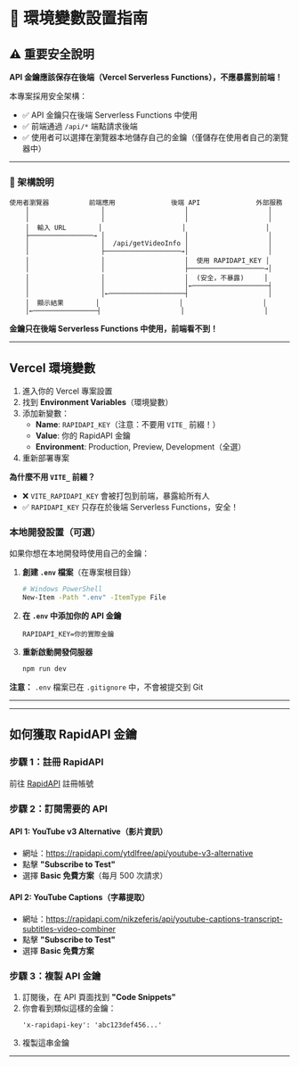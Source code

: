 # 🔑 環境變數設置指南

## ⚠️ 重要安全說明

**API 金鑰應該保存在後端（Vercel Serverless Functions），不應暴露到前端！**

本專案採用安全架構：
- ✅ API 金鑰只在後端 Serverless Functions 中使用
- ✅ 前端通過 `/api/*` 端點請求後端
- ✅ 使用者可以選擇在瀏覽器本地儲存自己的金鑰（僅儲存在使用者自己的瀏覽器中）

---

### 🎯 架構說明

```
使用者瀏覽器          前端應用              後端 API              外部服務
    │                  │                    │                    │
    │                  │                    │                    │
    │  輸入 URL        │                    │                    │
    ├────────────────→ │                    │                    │
    │                  │  /api/getVideoInfo │                    │
    │                  ├───────────────────→│                    │
    │                  │                    │  使用 RAPIDAPI_KEY │
    │                  │                    ├───────────────────→│
    │                  │                    │  (安全，不暴露)     │
    │                  │                    │←───────────────────┤
    │                  │←───────────────────┤                    │
    │  顯示結果        │                    │                    │
    │←────────────────┤                    │                    │
```

**金鑰只在後端 Serverless Functions 中使用，前端看不到！**

---

## Vercel 環境變數

1. 進入你的 Vercel 專案設置
2. 找到 **Environment Variables**（環境變數）
3. 添加新變數：
   - **Name**: `RAPIDAPI_KEY`（注意：不要用 `VITE_` 前綴！）
   - **Value**: 你的 RapidAPI 金鑰
   - **Environment**: Production, Preview, Development（全選）
4. 重新部署專案

**為什麼不用 `VITE_` 前綴？**
- ❌ `VITE_RAPIDAPI_KEY` 會被打包到前端，暴露給所有人
- ✅ `RAPIDAPI_KEY` 只存在於後端 Serverless Functions，安全！

### 本地開發設置（可選）

如果你想在本地開發時使用自己的金鑰：

1. **創建 `.env` 檔案**（在專案根目錄）
   ```bash
   # Windows PowerShell
   New-Item -Path ".env" -ItemType File
   ```

2. **在 `.env` 中添加你的 API 金鑰**
   ```env
   RAPIDAPI_KEY=你的實際金鑰
   ```

3. **重新啟動開發伺服器**
   ```bash
   npm run dev
   ```

**注意：** `.env` 檔案已在 `.gitignore` 中，不會被提交到 Git

---

---

## 如何獲取 RapidAPI 金鑰

### 步驟 1：註冊 RapidAPI
前往 [RapidAPI](https://rapidapi.com/) 註冊帳號

### 步驟 2：訂閱需要的 API

#### API 1: YouTube v3 Alternative（影片資訊）
- 網址：https://rapidapi.com/ytdlfree/api/youtube-v3-alternative
- 點擊 **"Subscribe to Test"**
- 選擇 **Basic 免費方案**（每月 500 次請求）

#### API 2: YouTube Captions（字幕提取）
- 網址：https://rapidapi.com/nikzeferis/api/youtube-captions-transcript-subtitles-video-combiner
- 點擊 **"Subscribe to Test"**
- 選擇 **Basic 免費方案**

### 步驟 3：複製 API 金鑰
1. 訂閱後，在 API 頁面找到 **"Code Snippets"**
2. 你會看到類似這樣的金鑰：
   ```
   'x-rapidapi-key': 'abc123def456...'
   ```
3. 複製這串金鑰

---



